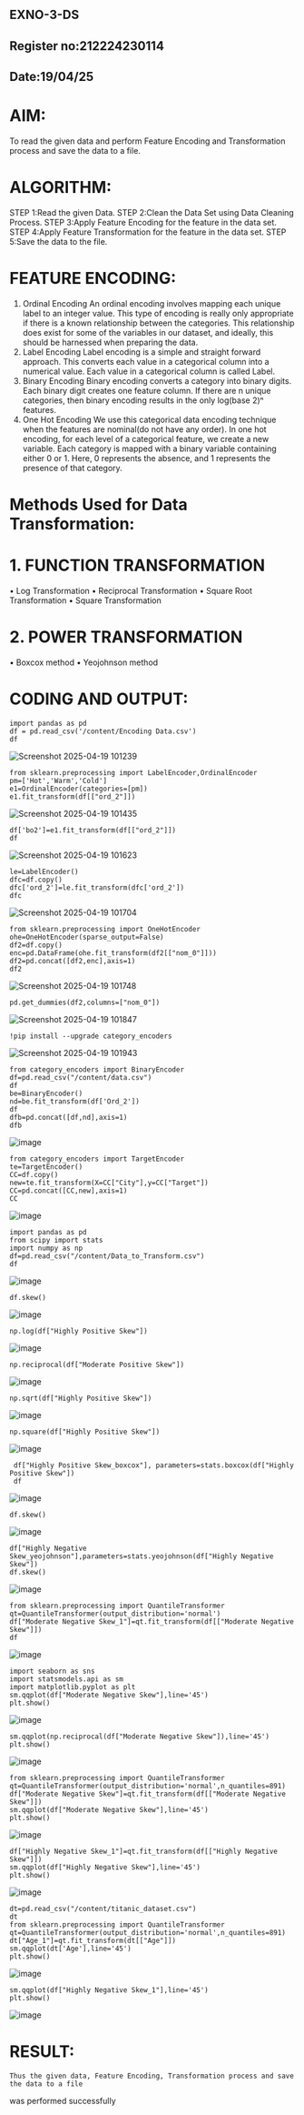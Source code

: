 ## EXNO-3-DS
## Register no:212224230114
## Date:19/04/25

# AIM:
To read the given data and perform Feature Encoding and Transformation process and save the data to a file.

# ALGORITHM:
STEP 1:Read the given Data.
STEP 2:Clean the Data Set using Data Cleaning Process.
STEP 3:Apply Feature Encoding for the feature in the data set.
STEP 4:Apply Feature Transformation for the feature in the data set.
STEP 5:Save the data to the file.

# FEATURE ENCODING:
1. Ordinal Encoding
An ordinal encoding involves mapping each unique label to an integer value. This type of encoding is really only appropriate if there is a known relationship between the categories. This relationship does exist for some of the variables in our dataset, and ideally, this should be harnessed when preparing the data.
2. Label Encoding
Label encoding is a simple and straight forward approach. This converts each value in a categorical column into a numerical value. Each value in a categorical column is called Label.
3. Binary Encoding
Binary encoding converts a category into binary digits. Each binary digit creates one feature column. If there are n unique categories, then binary encoding results in the only log(base 2)ⁿ features.
4. One Hot Encoding
We use this categorical data encoding technique when the features are nominal(do not have any order). In one hot encoding, for each level of a categorical feature, we create a new variable. Each category is mapped with a binary variable containing either 0 or 1. Here, 0 represents the absence, and 1 represents the presence of that category.

# Methods Used for Data Transformation:
  # 1. FUNCTION TRANSFORMATION
• Log Transformation
• Reciprocal Transformation
• Square Root Transformation
• Square Transformation
  # 2. POWER TRANSFORMATION
• Boxcox method
• Yeojohnson method

# CODING AND OUTPUT:
~~~
import pandas as pd
df = pd.read_csv('/content/Encoding Data.csv')
df
~~~
![Screenshot 2025-04-19 101239](https://github.com/user-attachments/assets/0a9497b6-0630-4b8a-aacf-2bcf91e9f142)
~~~
from sklearn.preprocessing import LabelEncoder,OrdinalEncoder
pm=['Hot','Warm','Cold']
e1=OrdinalEncoder(categories=[pm])
e1.fit_transform(df[["ord_2"]])
~~~
![Screenshot 2025-04-19 101435](https://github.com/user-attachments/assets/e0e4d512-3675-4ac7-9901-94eb0bc7067f)
```
df['bo2']=e1.fit_transform(df[["ord_2"]])
df
```
![Screenshot 2025-04-19 101623](https://github.com/user-attachments/assets/b2cfad72-ee12-47f9-8947-962e6ea56bb6)
```
le=LabelEncoder()
dfc=df.copy()
dfc['ord_2']=le.fit_transform(dfc['ord_2'])
dfc
```
![Screenshot 2025-04-19 101704](https://github.com/user-attachments/assets/3ecc6a69-dd28-4c30-bcc3-629bdb3f07ed)
```
from sklearn.preprocessing import OneHotEncoder
ohe=OneHotEncoder(sparse_output=False)
df2=df.copy()
enc=pd.DataFrame(ohe.fit_transform(df2[["nom_0"]]))
df2=pd.concat([df2,enc],axis=1)
df2
```
![Screenshot 2025-04-19 101748](https://github.com/user-attachments/assets/7b3a6884-a1b4-42b9-ba7e-82167f2580ba)
```
pd.get_dummies(df2,columns=["nom_0"])
```
![Screenshot 2025-04-19 101847](https://github.com/user-attachments/assets/ebf63995-64bc-42ed-95ac-178d97265de4)
```
!pip install --upgrade category_encoders
```
![Screenshot 2025-04-19 101943](https://github.com/user-attachments/assets/ee03c061-7186-449d-9021-0255a0761770)
```
from category_encoders import BinaryEncoder
df=pd.read_csv("/content/data.csv")
df
be=BinaryEncoder()
nd=be.fit_transform(df['Ord_2'])
df
dfb=pd.concat([df,nd],axis=1)
dfb
```
![image](https://github.com/user-attachments/assets/9a51104e-e05b-4f27-bd65-1f742d4d29ab)
```
from category_encoders import TargetEncoder
te=TargetEncoder()
CC=df.copy()
new=te.fit_transform(X=CC["City"],y=CC["Target"])
CC=pd.concat([CC,new],axis=1)
CC
```
![image](https://github.com/user-attachments/assets/cc626f7e-d439-486e-a0a4-4dd58d0d519f)
```
import pandas as pd
from scipy import stats
import numpy as np
df=pd.read_csv("/content/Data_to_Transform.csv")
df
```
![image](https://github.com/user-attachments/assets/c212fbae-56a8-40e6-8f20-995848b73d05)
```
df.skew()
```
![image](https://github.com/user-attachments/assets/66bac5a7-dc4c-4a9e-b310-c0af93fbc8eb)
```
np.log(df["Highly Positive Skew"])
```
![image](https://github.com/user-attachments/assets/a600ac30-2e51-4b9f-809d-c325071ac044)
```
np.reciprocal(df["Moderate Positive Skew"])
```
![image](https://github.com/user-attachments/assets/4ca5dc66-e222-4993-b010-c88fe9e20935)
```
np.sqrt(df["Highly Positive Skew"])
```
![image](https://github.com/user-attachments/assets/c8ef34a7-3b7d-40d9-a526-979821478547)
```
np.square(df["Highly Positive Skew"])
```
![image](https://github.com/user-attachments/assets/a647c0dc-a396-4835-a629-759abee6531f)
```
 df["Highly Positive Skew_boxcox"], parameters=stats.boxcox(df["Highly Positive Skew"])
 df
```
![image](https://github.com/user-attachments/assets/f1ba374a-0a55-495b-88f5-f9522c6222ae)
```
df.skew()
```
![image](https://github.com/user-attachments/assets/8f570d59-bdd3-4e42-a2de-162f0e4e0767)
```
df["Highly Negative Skew_yeojohnson"],parameters=stats.yeojohnson(df["Highly Negative Skew"])
df.skew()
```
![image](https://github.com/user-attachments/assets/84388881-fd0d-4fd0-95af-60d911f26d6c)
```
from sklearn.preprocessing import QuantileTransformer
qt=QuantileTransformer(output_distribution='normal')
df["Moderate Negative Skew_1"]=qt.fit_transform(df[["Moderate Negative Skew"]])
df
```
![image](https://github.com/user-attachments/assets/aa07eab3-89de-46b3-b484-ca3501717af4)
```
import seaborn as sns
import statsmodels.api as sm
import matplotlib.pyplot as plt
sm.qqplot(df["Moderate Negative Skew"],line='45')
plt.show()
```
![image](https://github.com/user-attachments/assets/5f0a437b-e2e5-484e-a53d-0e6dec924da3)
```
sm.qqplot(np.reciprocal(df["Moderate Negative Skew"]),line='45')
plt.show()
```
![image](https://github.com/user-attachments/assets/a1367e62-420a-4789-addf-ab5461df023a)
```
from sklearn.preprocessing import QuantileTransformer
qt=QuantileTransformer(output_distribution='normal',n_quantiles=891)
df["Moderate Negative Skew"]=qt.fit_transform(df[["Moderate Negative Skew"]])
sm.qqplot(df["Moderate Negative Skew"],line='45')
plt.show()
```
![image](https://github.com/user-attachments/assets/09b48a8f-6c47-498b-9457-7cd49a2b716c)
```
df["Highly Negative Skew_1"]=qt.fit_transform(df[["Highly Negative Skew"]])
sm.qqplot(df["Highly Negative Skew"],line='45')
plt.show()
```
![image](https://github.com/user-attachments/assets/e89caee3-4893-4f85-9fd6-7abe4809d8d4)
```
dt=pd.read_csv("/content/titanic_dataset.csv")
dt
from sklearn.preprocessing import QuantileTransformer
qt=QuantileTransformer(output_distribution='normal',n_quantiles=891)
dt["Age_1"]=qt.fit_transform(dt[["Age"]])
sm.qqplot(dt['Age'],line='45')
plt.show()
```
![image](https://github.com/user-attachments/assets/c1aedde8-a3a5-4f38-b6af-78ba8af3f26b)
```
sm.qqplot(df["Highly Negative Skew_1"],line='45')
plt.show()
```
![image](https://github.com/user-attachments/assets/11083a8c-a37e-4a13-9b58-b701d8fd850a)


# RESULT:
    Thus the given data, Feature Encoding, Transformation process and save the data to a file
was performed successfully
      

       
